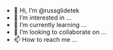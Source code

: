 - 👋 Hi, I’m @russglidetek
- 👀 I’m interested in ...
- 🌱 I’m currently learning ...
- 💞️ I’m looking to collaborate on ...
- 📫 How to reach me ...

<!---
russglidetek/russglidetek is a ✨ special ✨ repository because its `README.md` (this file) appears on your GitHub profile.
You can click the Preview link to take a look at your changes.
--->
